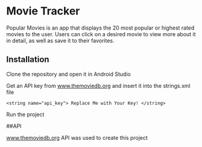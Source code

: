 # Movie Tracker

Popular Movies is an app that displays the 20 most popular or highest rated movies to the user. 
Users can click on a desired movie to view more about it in detail, as well as save it to their favorites. 

## Installation

Clone the repository and open it in Android Studio

Get an API key from www.themoviedb.org and insert it into the strings.xml file


<!-- Enter API key from themoviedb.org here to build the project-->
    <string name="api_key"> Replace Me with Your Key! </string>
    
Run the project

##API

www.themoviedb.org API was used to create this project
